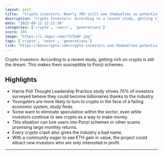 ```yaml
---
layout: post
title:  "Crypto investors: Nearly 70% still see themselves as potential billionaires."
description: "Crypto Investors: According to a recent study, getting rich on crypto is still the dream. This makes them susceptible to Ponzi schemes."
date: "2022-09-12 12:21:36"
categories: ['crypto', 'users', 'generations']
score: 204
image: "https://i.imgur.com/rTuTwAF.jpg"
tags: ['crypto', 'users', 'generations']
link: "https://beincrypto.com/crypto-investors-see-themselves-potential-billionaires/"
---
```


Crypto Investors: According to a recent study, getting rich on crypto is still the dream. This makes them susceptible to Ponzi schemes.

## Highlights

- Harris Poll Thought Leadership Practice study shows 70% of investors surveyed believe they could become billionaires thanks to the industry.
- Youngsters are more likely to turn to crypto in the face of a failing economic system, study finds.
- Some want to eliminate speculation within the sector, even while investors continue to see crypto as a way to make money.
- This situation can lure users into Ponzi schemes or other scams promising large monthly returns.
- Every crypto crash also gives the industry a bad name.
- With a community eager to see ETH gain in value, the project could attract new investors who are only interested in profit.

---
